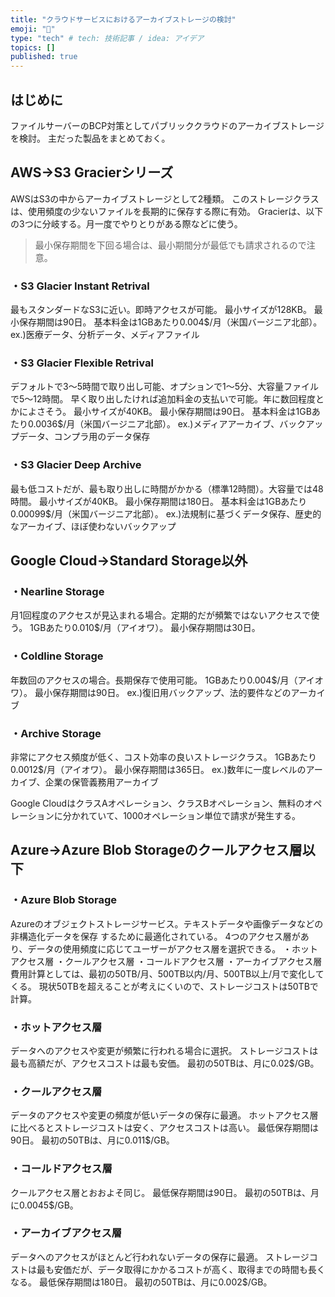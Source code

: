```yaml
---
title: "クラウドサービスにおけるアーカイブストレージの検討"
emoji: "🎉"
type: "tech" # tech: 技術記事 / idea: アイデア
topics: []
published: true
---
```

## はじめに
ファイルサーバーのBCP対策としてパブリッククラウドのアーカイブストレージを検討。
主だった製品をまとめておく。

## AWS→S3 Gracierシリーズ
AWSはS3の中からアーカイブストレージとして2種類。
このストレージクラスは、使用頻度の少ないファイルを長期的に保存する際に有効。
Gracierは、以下の3つに分岐する。月一度でやりとりがある際などに使う。
>最小保存期間を下回る場合は、最小期間分が最低でも請求されるので注意。


### ・S3 Glacier Instant Retrival
最もスタンダードなS3に近い。即時アクセスが可能。
最小サイズが128KB。
最小保存期間は90日。
基本料金は1GBあたり0.004$/月（米国バージニア北部）。
ex.)医療データ、分析データ、メディアファイル
### ・S3 Glacier Flexible Retrival
デフォルトで3～5時間で取り出し可能、オプションで1～5分、大容量ファイルで5～12時間。
早く取り出したければ追加料金の支払いで可能。年に数回程度とかによさそう。
最小サイズが40KB。
最小保存期間は90日。
基本料金は1GBあたり0.0036$/月（米国バージニア北部）。
ex.)メディアアーカイブ、バックアップデータ、コンプラ用のデータ保存
### ・S3 Glacier Deep Archive
最も低コストだが、最も取り出しに時間がかかる（標準12時間）。大容量では48時間。
最小サイズが40KB。
最小保存期間は180日。
基本料金は1GBあたり0.00099$/月（米国バージニア北部）。
ex.)法規制に基づくデータ保存、歴史的なアーカイブ、ほぼ使わないバックアップ

## Google Cloud→Standard Storage以外
### ・Nearline Storage
月1回程度のアクセスが見込まれる場合。定期的だが頻繁ではないアクセスで使う。
1GBあたり0.010$/月（アイオワ）。
最小保存期間は30日。

### ・Coldline Storage
年数回のアクセスの場合。長期保存で使用可能。
1GBあたり0.004$/月（アイオワ）。
最小保存期間は90日。
ex.)復旧用バックアップ、法的要件などのアーカイブ

### ・Archive Storage
非常にアクセス頻度が低く、コスト効率の良いストレージクラス。
1GBあたり0.0012$/月（アイオワ）。
最小保存期間は365日。
ex.)数年に一度レベルのアーカイブ、企業の保管義務用アーカイブ

Google CloudはクラスAオペレーション、クラスBオペレーション、無料のオペレーションに分かれていて、1000オペレーション単位で請求が発生する。

## Azure→Azure Blob Storageのクールアクセス層以下
### ・Azure Blob Storage
Azureのオブジェクトストレージサービス。テキストデータや画像データなどの非構造化データを保存
するために最適化されている。
4つのアクセス層があり、データの使用頻度に応じてユーザーがアクセス層を選択できる。
    ・ホットアクセス層
    ・クールアクセス層
    ・コールドアクセス層
    ・アーカイブアクセス層
費用計算としては、最初の50TB/月、500TB以内/月、500TB以上/月で変化してくる。
現状50TBを超えることが考えにくいので、ストレージコストは50TBで計算。

### ・ホットアクセス層
データへのアクセスや変更が頻繁に行われる場合に選択。
ストレージコストは最も高額だが、アクセスコストは最も安価。
最初の50TBは、月に0.02$/GB。

### ・クールアクセス層
データのアクセスや変更の頻度が低いデータの保存に最適。
ホットアクセス層に比べるとストレージコストは安く、アクセスコストは高い。
最低保存期間は90日。
最初の50TBは、月に0.011$/GB。

### ・コールドアクセス層
クールアクセス層とおおよそ同じ。
最低保存期間は90日。
最初の50TBは、月に0.0045$/GB。

### ・アーカイブアクセス層
データへのアクセスがほとんど行われないデータの保存に最適。
ストレージコストは最も安価だが、データ取得にかかるコストが高く、取得までの時間も長くなる。
最低保存期間は180日。
最初の50TBは、月に0.002$/GB。
